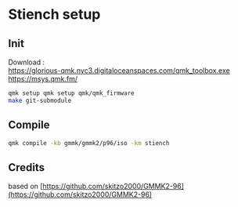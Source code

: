 # Stiench setup

## Init

Download :\
https://glorious-qmk.nyc3.digitaloceanspaces.com/qmk_toolbox.exe \
https://msys.qmk.fm/

```bash
qmk setup qmk setup qmk/qmk_firmware
make git-submodule
```

## Compile
```bash
qmk compile -kb gmmk/gmmk2/p96/iso -km stiench
```

## Credits

based on [https://github.com/skitzo2000/GMMK2-96](https://github.com/skitzo2000/GMMK2-96)
